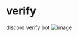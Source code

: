 # verify
discord verify bot
![image](https://media.discordapp.net/attachments/908420691265732648/922322839107952680/2021-12-19_7.01.33.png)
